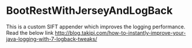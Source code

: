 # BootRestWithJerseyAndLogBack

This is a custom SIFT appender which improves the logging performance. Read the below link
http://blog.takipi.com/how-to-instantly-improve-your-java-logging-with-7-logback-tweaks/